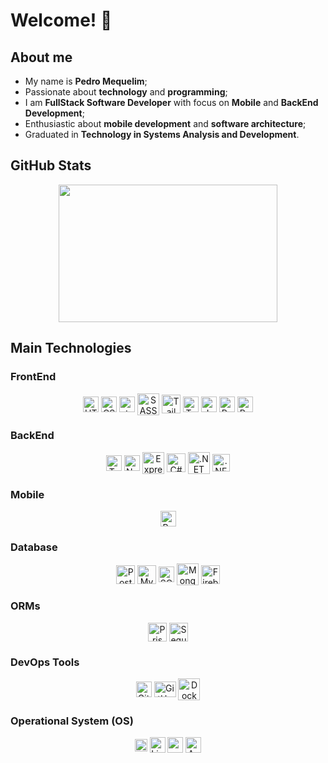 # Welcome! 👋

## About me
<div>
  <ul>
    <li>My name is <b>Pedro Mequelim</b>;</li>
    <li>Passionate about <b>technology</b> and <b>programming</b>;</li>
    <li>I am <b>FullStack Software Developer</b> with focus on <b>Mobile</b> and <b>BackEnd Development</b>;</li>
    <li>Enthusiastic about <b>mobile development</b> and <b>software architecture</b>;</li>
    <li>Graduated in <b>Technology in Systems Analysis and Development</b>.</li>
  </ul>
</div>

## GitHub Stats

<div align="center">
  <img
    height="220rem"
    width="350rem"
    src="https://github-profile-summary-cards.vercel.app/api/cards/most-commit-language?username=phms02&theme=github_dark"
  />
</div>

## Main Technologies

### FrontEnd

<div align="center">
  <img alt="HTML" align="center" height="25" width="25" src="https://cdn.jsdelivr.net/gh/devicons/devicon@latest/icons/html5/html5-original.svg" />
  <img alt="CSS" align="center" height="25" width="25" src="https://cdn.jsdelivr.net/gh/devicons/devicon@latest/icons/css3/css3-original.svg" />
  <img alt="styled-components" align="center" height="25" width="25" src="https://skillicons.dev/icons?i=styledcomponents" />
  <img alt="SASS" align="center" height="35" width="35" src="https://cdn.jsdelivr.net/gh/devicons/devicon@latest/icons/sass/sass-original.svg" />
  <img alt="Tailwind CSS" align="center" height="30" width="30" src="https://cdn.jsdelivr.net/gh/devicons/devicon@latest/icons/tailwindcss/tailwindcss-original.svg" />
  <img alt="TypeScript" align="center" height="25" width="25" src="https://cdn.jsdelivr.net/gh/devicons/devicon@latest/icons/typescript/typescript-original.svg" />
  <img alt="JavaScript" align="center" height="25" width="25" src="https://cdn.jsdelivr.net/gh/devicons/devicon@latest/icons/javascript/javascript-original.svg" />
  <!-- <img alt="Angular" align="center" height="25" width="25" src="https://cdn.jsdelivr.net/gh/devicons/devicon@latest/icons/angularjs/angularjs-original.svg" /> -->
  <img alt="React.js" align="center" height="25" width="25" src="https://cdn.jsdelivr.net/gh/devicons/devicon@latest/icons/react/react-original.svg" />
  <!-- <img alt="Next.js" align="center" height="35" width="35" src="https://cdn.jsdelivr.net/gh/devicons/devicon@latest/icons/nextjs/nextjs-original-wordmark.svg" /> -->
  <img alt="Redux.js" align="center" height="25" width="25" src="https://cdn.jsdelivr.net/gh/devicons/devicon@latest/icons/redux/redux-original.svg" />
</div>

### BackEnd

<div align="center">
  <!-- <img alt="Dart" align="center" height="25" width="25" src="https://cdn.jsdelivr.net/gh/devicons/devicon@latest/icons/dart/dart-original.svg" /> -->
  <!-- <img alt="Golang" align="center" height="35" width="35" src="https://cdn.jsdelivr.net/gh/devicons/devicon@latest/icons/go/go-original-wordmark.svg" /> -->
  <img alt="TypeScript" align="center" height="25" width="25" src="https://cdn.jsdelivr.net/gh/devicons/devicon@latest/icons/typescript/typescript-original.svg" />
  <img alt="Node.js" align="center" height="25" width="25" src="https://cdn.jsdelivr.net/gh/devicons/devicon@latest/icons/nodejs/nodejs-original.svg" />
  <img alt="Express.js" align="center" height="35" width="35" src="https://cdn.jsdelivr.net/gh/devicons/devicon@latest/icons/express/express-original.svg" />
  <!-- <img alt="NestJS" align="center" height="25" width="25" src="https://cdn.jsdelivr.net/gh/devicons/devicon@latest/icons/nestjs/nestjs-original.svg" />
  <img alt="Fastify" align="center" height="35" width="35" src="https://cdn.jsdelivr.net/gh/devicons/devicon@latest/icons/fastify/fastify-original.svg" /> -->
  <!-- <img alt="Python" align="center" height="30" width="30" src="https://cdn.jsdelivr.net/gh/devicons/devicon@latest/icons/python/python-original.svg" />
  <img alt="Django" align="center" height="25" width="25" src="https://cdn.jsdelivr.net/gh/devicons/devicon@latest/icons/django/django-plain.svg" />
  <img alt="Flask" align="center" height="30" width="30" src="https://cdn.jsdelivr.net/gh/devicons/devicon@latest/icons/flask/flask-original.svg" />
  <img alt="FastAPI" align="center" height="25" width="25" src="https://cdn.jsdelivr.net/gh/devicons/devicon@latest/icons/fastapi/fastapi-original.svg" /> -->
  <img alt="C#" align="center" height="30" width="30" src="https://cdn.jsdelivr.net/gh/devicons/devicon@latest/icons/csharp/csharp-original.svg" />
  <img alt=".NET" align="center" height="35" width="35" src="https://cdn.jsdelivr.net/gh/devicons/devicon@latest/icons/dot-net/dot-net-original.svg" />
  <img alt=".NET Core" align="center" height="28" width="28" src="https://cdn.jsdelivr.net/gh/devicons/devicon@latest/icons/dotnetcore/dotnetcore-original.svg" />
  <!-- <img alt="Java" align="center" height="35" width="35" src="https://cdn.jsdelivr.net/gh/devicons/devicon@latest/icons/java/java-original.svg" />
  <img alt="Spring Boot" align="center" height="25" width="25" src="https://cdn.jsdelivr.net/gh/devicons/devicon@latest/icons/spring/spring-original.svg" />
  <img alt="Maven" align="center" height="35" width="35" src="https://cdn.jsdelivr.net/gh/devicons/devicon@latest/icons/maven/maven-original.svg" /> -->
</div>

### Mobile

<div align="center">
  <img alt="React Native" align="center" height="25" width="25" src="https://cdn.jsdelivr.net/gh/devicons/devicon@latest/icons/react/react-original.svg" />
  <!-- <img alt="Flutter" align="center" height="25" width="25" src="https://cdn.jsdelivr.net/gh/devicons/devicon@latest/icons/flutter/flutter-original.svg" /> -->
  <!-- <img alt="Kotlin" align="center" height="25" width="25" src="https://cdn.jsdelivr.net/gh/devicons/devicon@latest/icons/kotlin/kotlin-original.svg" /> -->
  <!-- <img alt="Swift" align="center" height="25" width="25" src="https://cdn.jsdelivr.net/gh/devicons/devicon@latest/icons/swift/swift-original.svg" /> -->
</div>

<!-- ### API

<div align="center">
  <img alt="GraphQL" align="center" height="35" width="35" src="https://cdn.jsdelivr.net/gh/devicons/devicon@latest/icons/graphql/graphql-plain.svg" />
</div> -->

### Database

<div align="center">
  <img alt="PostgreSQL" align="center" height="30" width="30" src="https://cdn.jsdelivr.net/gh/devicons/devicon@latest/icons/postgresql/postgresql-original.svg" />
  <img alt="MySQL" align="center" height="30" width="30" src="https://cdn.jsdelivr.net/gh/devicons/devicon@latest/icons/mysql/mysql-original.svg" />
  <img alt="SQL Server" align="center" height="25" width="25" src="https://cdn.jsdelivr.net/gh/devicons/devicon@latest/icons/microsoftsqlserver/microsoftsqlserver-original.svg" />
  <img alt="MongoDB" align="center" height="35" width="35" src="https://cdn.jsdelivr.net/gh/devicons/devicon@latest/icons/mongodb/mongodb-original.svg" />
  <!-- <img alt="Cassandra" align="center" height="35" width="35" src="https://cdn.jsdelivr.net/gh/devicons/devicon@latest/icons/cassandra/cassandra-original.svg" /> -->
  <!-- <img alt="Neo4J" align="center" height="50" width="45" src="https://cdn.jsdelivr.net/gh/devicons/devicon@latest/icons/neo4j/neo4j-original-wordmark.svg" /> -->
  <img alt="Firebase" align="center" height="30" width="30" src="https://cdn.jsdelivr.net/gh/devicons/devicon@latest/icons/firebase/firebase-original.svg" />
  <!-- <img alt="Redis" align="center" height="30" width="30" src="https://cdn.jsdelivr.net/gh/devicons/devicon@latest/icons/redis/redis-original.svg" /> -->
</div>

### ORMs

<div align="center">
  <img alt="Prisma" align="center" height="30" width="30" src="https://cdn.jsdelivr.net/gh/devicons/devicon@latest/icons/prisma/prisma-original.svg" />
  <img alt="Sequelize" align="center" height="30" width="30" src="https://cdn.jsdelivr.net/gh/devicons/devicon@latest/icons/sequelize/sequelize-original.svg" />
  <!-- <img alt="Hibernate" align="center" height="30" width="30" src="https://cdn.jsdelivr.net/gh/devicons/devicon@latest/icons/hibernate/hibernate-original.svg" /> -->
</div>

<!-- ### Software Testing -->

<!-- <div align="center"> -->
  <!-- <img alt="JUnit" align="center" height="40" width="40" src="https://cdn.jsdelivr.net/gh/devicons/devicon@latest/icons/junit/junit-original-wordmark.svg" /> -->
  <!-- <img alt="Selenium" align="center" height="25" width="25" src="https://cdn.jsdelivr.net/gh/devicons/devicon@latest/icons/selenium/selenium-original.svg" /> -->
  <!-- <img alt="Jest" align="center" height="35" width="35" src="https://cdn.jsdelivr.net/gh/devicons/devicon@latest/icons/jest/jest-plain.svg" /> -->
  <!-- <img alt="Cypress" align="center" height="35" width="35" src="https://cdn.jsdelivr.net/gh/devicons/devicon@latest/icons/cypressio/cypressio-original.svg" /> -->
<!-- </div> -->

<!-- ### Cloud & Hosting

<div align="center">
  <img alt="AWS" align="center" height="30" width="30" src="https://cdn.jsdelivr.net/gh/devicons/devicon@latest/icons/amazonwebservices/amazonwebservices-original-wordmark.svg" />
  <img alt="Azure" align="center" height="25" width="25" src="https://cdn.jsdelivr.net/gh/devicons/devicon@latest/icons/azure/azure-original.svg" />
  <img alt="Vercel" align="center" height="60" width="60" src="https://cdn.jsdelivr.net/gh/devicons/devicon@latest/icons/vercel/vercel-original-wordmark.svg" />
  <img alt="Heroku" align="center" height="28" width="28" src="https://cdn.jsdelivr.net/gh/devicons/devicon@latest/icons/heroku/heroku-original.svg" />
  <img alt="Netlify" align="center" height="60" width="60" src="https://cdn.jsdelivr.net/gh/devicons/devicon@latest/icons/netlify/netlify-original-wordmark.svg" />
</div> -->

### DevOps Tools

<div align="center">
  <img alt="Git" align="center" height="25" width="25" src="https://cdn.jsdelivr.net/gh/devicons/devicon@latest/icons/git/git-original.svg" />
  <img alt="GitHub" align="center" height="25" width="35" src="https://cdn.jsdelivr.net/gh/devicons/devicon@latest/icons/github/github-original.svg" />
  <img alt="Docker" align="center" height="35" width="35" src="https://cdn.jsdelivr.net/gh/devicons/devicon@latest/icons/docker/docker-original.svg" />
  <!-- <img alt="Kubernetes" align="center" height="25" width="25" src="https://cdn.jsdelivr.net/gh/devicons/devicon@latest/icons/kubernetes/kubernetes-original.svg" /> -->
</div>

### Operational System (OS)

<div align="center">
  <img alt="Windows" align="center" height="20" width="20" src="https://cdn.jsdelivr.net/gh/devicons/devicon@latest/icons/windows11/windows11-original.svg" />
  <img alt="Linux" align="center" height="25" width="25" src="https://cdn.jsdelivr.net/gh/devicons/devicon@latest/icons/linux/linux-original.svg" />
  <img alt="macOS / iOS" align="center" height="25" width="25" src="https://cdn.jsdelivr.net/gh/devicons/devicon@latest/icons/apple/apple-original.svg" />
  <img alt="Android" align="center" height="25" width="25" src="https://cdn.jsdelivr.net/gh/devicons/devicon@latest/icons/android/android-plain.svg" />
</div>
